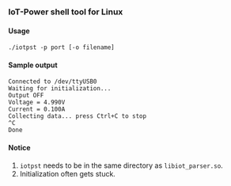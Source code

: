 ### IoT-Power shell tool for Linux

#### Usage

```
./iotpst -p port [-o filename]
```

#### Sample output

```
Connected to /dev/ttyUSB0
Waiting for initialization...
Output OFF
Voltage = 4.990V
Current = 0.100A
Collecting data... press Ctrl+C to stop
^C
Done
```

#### Notice

1. `iotpst` needs to be in the same directory as `libiot_parser.so`.
2. Initialization often gets stuck.
